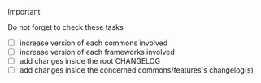 > [!IMPORTANT]
> Do not forget to check these tasks
- [ ] increase version of each commons involved 
- [ ] increase version of each frameworks involved
- [ ] add changes inside the root CHANGELOG
- [ ] add changes inside the concerned commons/features's changelog(s)
